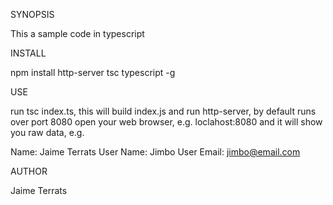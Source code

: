 SYNOPSIS

This a sample code in typescript

INSTALL

npm install http-server tsc typescript -g

USE

run tsc index.ts, this will build index.js and run http-server, by default runs over port 8080
open your web browser, e.g. loclahost:8080 and it will show you raw data, e.g.

Name: Jaime Terrats User Name: Jimbo User Email: jimbo@email.com

AUTHOR

Jaime Terrats

